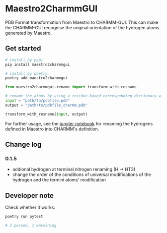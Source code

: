 # Maestro2CharmmGUI
PDB Format transformation from Maestro to CHARMM-GUI. This can make the CHARMM-GUI recognise the original orientation of the hydrogen atoms generated by Maestro.

## Get started
``` bash
# install by pypi
pip install maestro2charmmgui

# install by poetry
poetry add maestro2charmmgui
```

```python
from maestro2charmmgui.rename import transform_with_resname

# rename the atoms by using a residue-based corresponding dictionary with a single function
input = "path/to/pdbfile.pdb"
output = "path/to/pdbfile_charmm.pdb"

transform_with_resname(input, output)

```
For further usage, see the [jupyter notebook](https://github.com/fornililab/Maestro2CharmmGUI/rename_Hs.ipynb) for renaming the hydrogens defined in Maestro into CHARMM's definition. 

## Change log
### 0.1.5
* addional hydrogen at terminal nitrogen renaming (H -> HT3)
* change the order of the conditions of universal modifications of the hydrogen and the termini atoms' modification

## Developer note
Check whether it works:

```bash
poetry run pytest

# 2 passed, 1 warnining
```